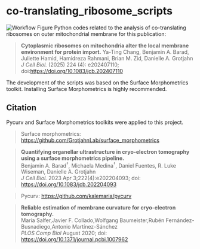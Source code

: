 # co-translating_ribosome_scripts
![Workflow Figure]()
Python codes related to the analysis of co-translating ribosomes on outer mitochondrial membrane for this publication:
> **Cytoplasmic ribosomes on mitochondria alter the local membrane environment for protein import.**
> Ya-Ting Chang, Benjamin A. Barad, Juliette Hamid, Hamidreza Rahmani, Brian M. Zid, Danielle A. Grotjahn
> *J Cell Biol.* (2025) 224 (4): e202407110; doi:https://doi.org/10.1083/jcb.202407110

The development of the scripts was based on the Surface Morphometrics toolkit. Installing Surface Morphometrics is highly recommended. 

## Citation
Pycurv and Surface Morphometrics toolkits were applied to this project. 

> Surface morphometrics: https://github.com/GrotjahnLab/surface_morphometrics

> **Quantifying organellar ultrastructure in cryo-electron tomography using a surface morphometrics pipeline.**  
> Benjamin A. Barad<sup>†</sup>, Michaela Medina<sup>†</sup>, Daniel Fuentes, R. Luke Wiseman, Danielle A. Grotjahn  
> *J Cell Biol.* 2023 Apr 3;222(4):e202204093; doi: https://doi.org/10.1083/jcb.202204093

> Pycurv: https://github.com/kalemaria/pycurv

> **Reliable estimation of membrane curvature for cryo-electron tomography.**  
> Maria Salfer,Javier F. Collado,Wolfgang Baumeister,Rubén Fernández-Busnadiego,Antonio Martínez-Sánchez  
> *PLOS Comp Biol* August 2020; doi: https://doi.org/10.1371/journal.pcbi.1007962 
